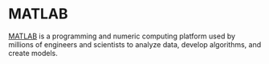 # MATLAB

[MATLAB](https://www.mathworks.com/products/matlab.html) is a programming and numeric computing platform used by millions of engineers and scientists to analyze data, develop algorithms, and create models.